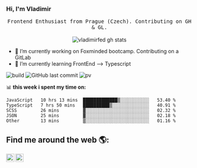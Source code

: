 ### Hi, I'm Vladimir 

<p align="center">
    <samp>
Frontend Enthusiast from Prague (Czech). Contributing on GH & GL.
  </samp>
  <br/>
  <br/>
  <img src="https://github-readme-stats.vercel.app/api?username=vladimirfed&show_icons=true" alt="vladimirfed gh stats"></img>
</p>


- 🔭 I’m currently working on Foxminded bootcamp. Contributing on a GitLab
- 🌱 I’m currently learning FrontEnd --> Typescript


![build](https://github.com/vladimirfed/vladimirfed/workflows/build/badge.svg)
![GitHub last commit](https://img.shields.io/github/last-commit/vladimirfed/vladimirfed)
![pv](https://pageview.vercel.app/?github_user=vladimirfed)



📊 **this week i spent my time on:**
<!--START_SECTION:waka-->

```text
JavaScript   10 hrs 13 mins  █████████████▒░░░░░░░░░░░   53.40 %
TypeScript   7 hrs 50 mins   ██████████▒░░░░░░░░░░░░░░   40.91 %
SCSS         26 mins         ▓░░░░░░░░░░░░░░░░░░░░░░░░   02.32 %
JSON         25 mins         ▓░░░░░░░░░░░░░░░░░░░░░░░░   02.18 %
Other        13 mins         ▒░░░░░░░░░░░░░░░░░░░░░░░░   01.16 %
```

<!--END_SECTION:waka-->

## Find me around the web 🌎:
<a href="https://www.linkedin.com/in/vladimir-fedarenka/">
  <img align="left" alt="Abhishek's LinkedIN" width="22px" src="https://raw.githubusercontent.com/peterthehan/peterthehan/master/assets/linkedin.svg" />
</a>
<a href="https://www.instagram.com/vldmr.f/">
  <img align="left" alt="vladimirfed's Instagram" width="22px" src="https://raw.githubusercontent.com/hussainweb/hussainweb/main/icons/instagram.png" />
</a>
